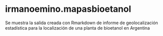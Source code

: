 # irmanoemino.mapasbioetanol
Se muestra la salida creada con Rmarkdown de informe de geolocalización estadística para la localización de una planta de bioetanol en Argentina
